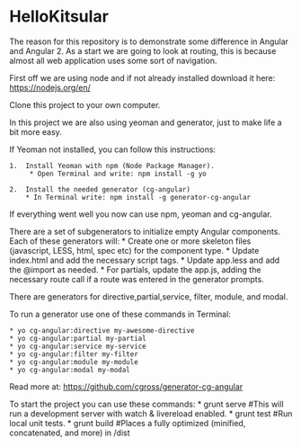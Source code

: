 # HelloKitsular
The reason for this repository is to demonstrate some difference in Angular and Angular 2. As a start we are going to look at routing, this is because almost all web application uses some sort of navigation.

First off we are using node and if not already installed download it here: https://nodejs.org/en/

Clone this project to your own computer. 

In this project we are also using yeoman and generator, just to make life a bit more easy.

If Yeoman not installed, you can follow this instructions:
	
	1.  Install Yeoman with npm (Node Package Manager).
		 * Open Terminal and write: npm install -g yo

	2.	Install the needed generator (cg-angular)
		* In Terminal write: npm install -g generator-cg-angular

If everything went well you now can use npm, yeoman and cg-angular.

There are a set of subgenerators to initialize empty Angular components. Each of these generators will:
	* 	Create one or more skeleton files (javascript, LESS, html, spec etc) for the component type.
	* 	Update index.html and add the necessary script tags.
	* 	Update app.less and add the @import as needed.
	* 	For partials, update the app.js, adding the necessary route call if a route was entered in 		the generator prompts.

There are generators for directive,partial,service, filter, module, and modal.

To run a generator use one of these commands in Terminal:

	* yo cg-angular:directive my-awesome-directive
	* yo cg-angular:partial my-partial
	* yo cg-angular:service my-service
	* yo cg-angular:filter my-filter
	* yo cg-angular:module my-module
	* yo cg-angular:modal my-modal

Read more at: https://github.com/cgross/generator-cg-angular

To start the project you can use these commands: 
	* grunt serve   #This will run a development server with watch & livereload enabled.
	* grunt test    #Run local unit tests.
	* grunt build   #Places a fully optimized (minified, concatenated, and more) in /dist


